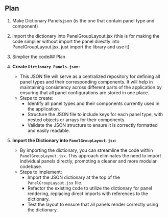 ## Plan
1. Make Dictionary Panels.json (is the one that contain panel type and component)
2. import the dictionary into PanelGroupLayout.jsx (this is for making the code simplier without import the panel directly into PanelGroupLayout.jsx, just import the library and use it)
3. Simplier the code## Plan

1. **Create `Dictionary Panels.json`:**
   - This JSON file will serve as a centralized repository for defining all panel types and their corresponding components. It will help in maintaining consistency across different parts of the application by ensuring that all panel configurations are stored in one place.
   - Steps to create:
     - Identify all panel types and their components currently used in the application.
     - Structure the JSON file to include keys for each panel type, with nested objects or arrays for their components.
     - Validate the JSON structure to ensure it is correctly formatted and easily readable.

2. **Import the Dictionary into `PanelGroupLayout.jsx`:**
   - By importing the dictionary, you can streamline the code within `PanelGroupLayout.jsx`. This approach eliminates the need to import individual panels directly, promoting a cleaner and more modular codebase.
   - Steps to implement:
     - Import the JSON dictionary at the top of the `PanelGroupLayout.jsx` file.
     - Refactor the existing code to utilize the dictionary for panel rendering, replacing direct imports with references to the dictionary.
     - Test the layout to ensure that all panels render correctly using the dictionary.
